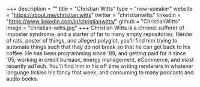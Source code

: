 +++
description = ""
title = "Christian Witts"
type = "new-speaker"
website = "https://about.me/christian.witts"
twitter = "christianwitts"
linkedin = "https://www.linkedin.com/in/christianwitts/"
github = "ChristianWitts"
image = "christian-witts.jpg"
+++
Christian Witts is a chronic sufferer of imposter syndrome, and a starter of far to many empty repositories. Herder of rats, poster of things, and alleged polyglot, you'll find him trying to automate things such that they do not break so that he can get back to his coffee. He has been programming since '89, and getting paid for it since '05, working in credit bureaux, energy management, eCommerce, and most recently adTech. You'll find him in his off time writing renderers in whatever language tickles his fancy that week, and consuming to many podcasts and audio books.